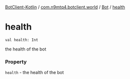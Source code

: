 [BotClient-Kotlin](../../index.md) / [com.n9mtq4.botclient.world](../index.md) / [Bot](index.md) / [health](.)


# health

`val health: Int`

the health of the bot


### Property

`health` - the health of the bot


